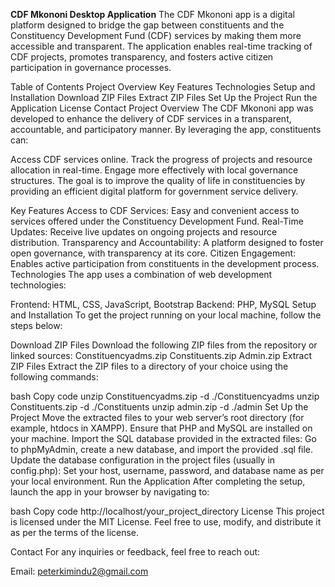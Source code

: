 **CDF Mkononi Desktop Application**
	The CDF Mkononi app is a digital platform designed to bridge the gap between constituents and the Constituency Development Fund (CDF) services by making them more accessible and transparent. The application enables real-time tracking of CDF projects, promotes transparency, and fosters active citizen participation in governance processes.

Table of Contents
Project Overview
Key Features
Technologies
Setup and Installation
Download ZIP Files
Extract ZIP Files
Set Up the Project
Run the Application
License
Contact
Project Overview
The CDF Mkononi app was developed to enhance the delivery of CDF services in a transparent, accountable, and participatory manner. By leveraging the app, constituents can:

Access CDF services online.
Track the progress of projects and resource allocation in real-time.
Engage more effectively with local governance structures.
The goal is to improve the quality of life in constituencies by providing an efficient digital platform for government service delivery.

Key Features
Access to CDF Services: Easy and convenient access to services offered under the Constituency Development Fund.
Real-Time Updates: Receive live updates on ongoing projects and resource distribution.
Transparency and Accountability: A platform designed to foster open governance, with transparency at its core.
Citizen Engagement: Enables active participation from constituents in the development process.
Technologies
The app uses a combination of web development technologies:

Frontend: HTML, CSS, JavaScript, Bootstrap
Backend: PHP, MySQL
Setup and Installation
To get the project running on your local machine, follow the steps below:

Download ZIP Files
Download the following ZIP files from the repository or linked sources:
Constituencyadms.zip
Constituents.zip
Admin.zip
Extract ZIP Files
Extract the ZIP files to a directory of your choice using the following commands:

bash
Copy code
unzip Constituencyadms.zip -d ./Constituencyadms
unzip Constituents.zip -d ./Constituents
unzip admin.zip -d ./admin
Set Up the Project
Move the extracted files to your web server’s root directory (for example, htdocs in XAMPP).
Ensure that PHP and MySQL are installed on your machine.
Import the SQL database provided in the extracted files:
Go to phpMyAdmin, create a new database, and import the provided .sql file.
Update the database configuration in the project files (usually in config.php):
Set your host, username, password, and database name as per your local environment.
Run the Application
After completing the setup, launch the app in your browser by navigating to:

bash
Copy code
http://localhost/your_project_directory
License
This project is licensed under the MIT License. Feel free to use, modify, and distribute it as per the terms of the license.

Contact
For any inquiries or feedback, feel free to reach out:

Email: peterkimindu2@gmail.com
